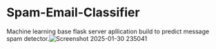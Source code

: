 # Spam-Email-Classifier
Machine learning base flask server apllication build to predict message spam detector.![Screenshot 2025-01-30 235041](https://github.com/user-attachments/assets/fed0ee53-6213-4773-8bfb-18a82fff5e16)
